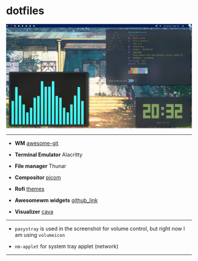 # dotfiles

![screenshot](https://github.com/Alucard2169/dotfiles/blob/main/2023-11-19_20:32:04.png)

---

- **WM** [awesome-git](https://aur.archlinux.org/packages/awesome-git)
- **Terminal Emulator** Alacritty

- **File manager** Thunar

- **Compositor** [picom](https://aur.archlinux.org/packages/picom-git)
- **Rofi** [themes](https://github.com/newmanls/rofi-themes-collection)
- **Awesomewm widgets** [github_link](https://github.com/streetturtle/awesome-wm-widgets)
- **Visualizer** [cava](https://github.com/karlstav/cava)


---

* `pasystray` is used in the screenshot for volume control, but right now I am using `volumeicon`

* `nm-applet` for system tray applet (network)

---
